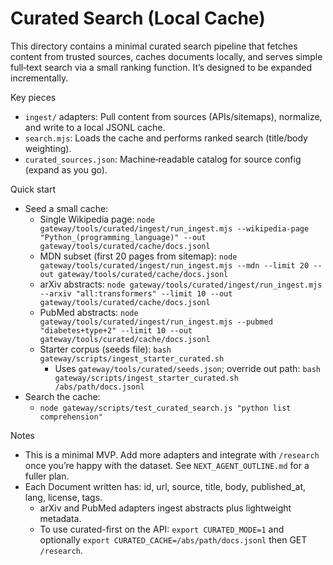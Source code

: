 # Curated Search (Local Cache)

This directory contains a minimal curated search pipeline that fetches content from trusted sources, caches documents locally, and serves simple full‑text search via a small ranking function. It’s designed to be expanded incrementally.

Key pieces

- `ingest/` adapters: Pull content from sources (APIs/sitemaps), normalize, and write to a local JSONL cache.
- `search.mjs`: Loads the cache and performs ranked search (title/body weighting).
- `curated_sources.json`: Machine‑readable catalog for source config (expand as you go).

Quick start

- Seed a small cache:
  - Single Wikipedia page: `node gateway/tools/curated/ingest/run_ingest.mjs --wikipedia-page "Python_(programming_language)" --out gateway/tools/curated/cache/docs.jsonl`
  - MDN subset (first 20 pages from sitemap): `node gateway/tools/curated/ingest/run_ingest.mjs --mdn --limit 20 --out gateway/tools/curated/cache/docs.jsonl`
  - arXiv abstracts: `node gateway/tools/curated/ingest/run_ingest.mjs --arxiv "all:transformers" --limit 10 --out gateway/tools/curated/cache/docs.jsonl`
  - PubMed abstracts: `node gateway/tools/curated/ingest/run_ingest.mjs --pubmed "diabetes+type+2" --limit 10 --out gateway/tools/curated/cache/docs.jsonl`
  - Starter corpus (seeds file): `bash gateway/scripts/ingest_starter_curated.sh`
    - Uses `gateway/tools/curated/seeds.json`; override out path: `bash gateway/scripts/ingest_starter_curated.sh /abs/path/docs.jsonl`
- Search the cache:
  - `node gateway/scripts/test_curated_search.js "python list comprehension"`

Notes

- This is a minimal MVP. Add more adapters and integrate with `/research` once you’re happy with the dataset. See `NEXT_AGENT_OUTLINE.md` for a fuller plan.
- Each Document written has: id, url, source, title, body, published_at, lang, license, tags.
  - arXiv and PubMed adapters ingest abstracts plus lightweight metadata.
  - To use curated-first on the API: `export CURATED_MODE=1` and optionally `export CURATED_CACHE=/abs/path/docs.jsonl` then GET `/research`.
